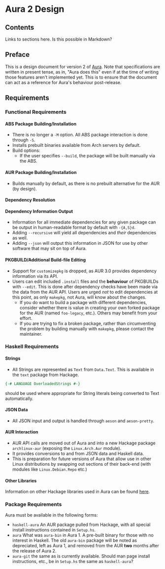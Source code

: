 # Aura 2 Design

## Contents
Links to sections here. Is this possible in Markdown?

## Preface
This is a design document for version 2 of
[Aura](https://github.com/fosskers/aura). Note that specifications are written
in present tense, as in, "Aura does this" even if at the time of writing those
features aren't implemented yet. This is to ensure that the document can act
as a reference for Aura's behaviour post-release.

## Requirements
### Functional Requirements

#### ABS Package Building/Installation
- There is no longer a `-M` option. All ABS package interaction is done through
  `-S`.
- Installs prebuilt binaries available from Arch servers by default.
- Build options:
  - If the user specifies `--build`, the package will be built manually via
    the ABS.

#### AUR Package Building/Installation
- Builds manually by default, as there is no prebuilt alternative for the AUR
  (by design).

#### Dependency Resolution

#### Dependency Information Output
- Information for all immediate dependencies for any given package can be output
  in human-readable format by default with `-{A,S}d`.
- Adding `--recursive` will yield all dependencies and _their_ dependencies
  as well.
- Adding `--json` will output this information in JSON for use by other
  software that may sit on top of Aura.

#### PKGBUILD/Additional Build-file Editing
- Support for `customizepkg` is dropped, as AUR 3.0 provides dependency
  information via its API.
- Users can edit included `.install` files and the **behaviour** of PKGBUILDs
  with `--edit`. This is done after dependency checks have been made via the
  data from the AUR API. Users are urged _not_ to edit dependencies at this
  point, as only `makepkg`, not Aura, will know about the changes.
  - If you do want to build a package with different dependencies, consider
    whether there is value in creating your own forked package for the AUR
    (named `foo-legacy`, etc.). Others may benefit from your effort.
  - If you are trying to fix a broken package, rather than circumventing the
    problem by building manually with `makepkg`, please contact the maintainer.

### Haskell Requirements
#### Strings
- All Strings are represented as `Text` from `Data.Text`. This is available
  in the `text` package from Hackage.

```haskell
{-# LANGUAGE OverloadedStrings #-}
```
should be used where appropriate for String literals being converted to Text
automatically.

#### JSON Data
- All JSON input and output is handled through `aeson` and
  `aeson-pretty`.

#### AUR Interaction
- AUR API calls are moved out of Aura and into a new Hackage package
  `archlinux-aur` (exposing the `Linux.Arch.Aur` module).
- It provides conversions to and from JSON data and Haskell data.
- This is preparation for future versions of Aura that allow use in
  other Linux distributions by swapping out sections of their back-end
  (with modules like `Linux.Debian.Repo` etc.)

#### Other Libraries
Information on other Hackage libraries used in Aura can be found
[here](https://github.com/fosskers/aura/issues/223).

### Package Requirements
Aura must be available in the following forms:
- `haskell-aura` An AUR package pulled from Hackage, with all special install
  instructions contained in `Setup.hs`.
- `aura` What was `aura-bin` in Aura 1. A pre-built binary for those with
  no interest in Haskell. The old `aura-bin` package will be noted as 
  depreciated, left as Aura 1, and removed from the AUR **two** months after
  the release of Aura 2.
- `aura-git` the same as is currently available. Should man page install
  instructions, etc., be in `Setup.hs` the same as `haskell-aura`?

